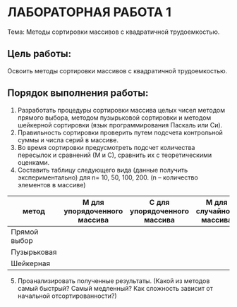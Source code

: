 # ЛАБОРАТОРНАЯ РАБОТА 1
Тема: Методы сортировки массивов с квадратичной трудоемкостью.

## Цель работы:
Освоить методы сортировки массивов с квадратичной трудоемкостью.

## Порядок выполнения работы:
1.  Разработать процедуры сортировки массива целых чисел методом прямого выбора, методом пузырьковой сортировки и методом шейкерной сортировки (язык программирования Паскаль или Си).
2.  Правильность сортировки проверить путем подсчета контрольной суммы и числа серий в массиве.
3.  Во время сортировки предусмотреть подсчет количества пересылок и сравнений (М и С), сравнить  их с теоретическими оценками.
4.  Составить таблицу следующего вида (данные получить экспериментально) для n= 10, 50, 100, 200. (n – количество элементов в массиве)

| метод | М для упорядоченного массива | С для упорядоченного массива | М для случайного массива | С для случайного массива |
|---|---|---|---|---|
| Прямой выбор |  |  |  |  |
| Пузырьковая |  |  |  |  |
| Шейкерная |  |  |  |  |

5.  Проанализировать полученные результаты. (Какой из методов самый быстрый? Самый медленный?  Как сложность зависит от начальной отсортированности?)

